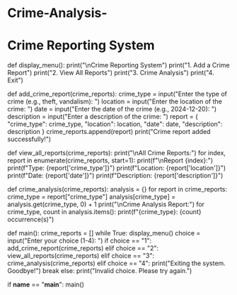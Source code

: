 # Crime-Analysis-
# Crime Reporting System
def display_menu():
    print("\nCrime Reporting System")
    print("1. Add a Crime Report")
    print("2. View All Reports")
    print("3. Crime Analysis")
    print("4. Exit")

def add_crime_report(crime_reports):
    crime_type = input("Enter the type of crime (e.g., theft, vandalism): ")
    location = input("Enter the location of the crime: ")
    date = input("Enter the date of the crime (e.g., 2024-12-20): ")
    description = input("Enter a description of the crime: ")
    report = {
        "crime_type": crime_type,
        "location": location,
        "date": date,
        "description": description
    }
    crime_reports.append(report)
    print("Crime report added successfully!")

def view_all_reports(crime_reports):
    print("\nAll Crime Reports:")
    for index, report in enumerate(crime_reports, start=1):
        print(f"\nReport {index}:")
        print(f"Type: {report['crime_type']}")
        print(f"Location: {report['location']}")
        print(f"Date: {report['date']}")
        print(f"Description: {report['description']}")

def crime_analysis(crime_reports):
    analysis = {}
    for report in crime_reports:
        crime_type = report["crime_type"]
        analysis[crime_type] = analysis.get(crime_type, 0) + 1
    print("\nCrime Analysis Report:")
    for crime_type, count in analysis.items():
        print(f"{crime_type}: {count} occurrence(s)")

def main():
    crime_reports = []
    while True:
        display_menu()
        choice = input("Enter your choice (1-4): ")
        if choice == "1":
            add_crime_report(crime_reports)
        elif choice == "2":
            view_all_reports(crime_reports)
        elif choice == "3":
            crime_analysis(crime_reports)
        elif choice == "4":
            print("Exiting the system. Goodbye!")
            break
        else:
            print("Invalid choice. Please try again.")

if __name__ == "__main__":
    main()
